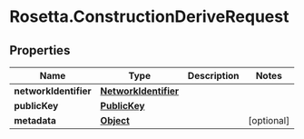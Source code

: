 # Rosetta.ConstructionDeriveRequest

## Properties

Name | Type | Description | Notes
------------ | ------------- | ------------- | -------------
**networkIdentifier** | [**NetworkIdentifier**](NetworkIdentifier.md) |  | 
**publicKey** | [**PublicKey**](PublicKey.md) |  | 
**metadata** | [**Object**](.md) |  | [optional] 


